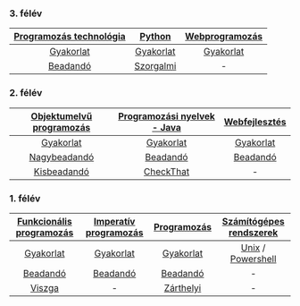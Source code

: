 ### 3. félév
| [Programozás technológia](3/progtech/) | [Python](3/python/) | [Webprogramozás](3/webprog/) |
| :----: | :----: | :----: |
| [Gyakorlat](3/progtech/gyakorlat/) | [Gyakorlat](3/python/gyakorlat/) | [Gyakorlat](3/webprog/gyakorlat/) |
| [Beadandó](3/progtech/beadando/) | [Szorgalmi](3/python/szorgalmi/) | - |

### 2. félév
| [Objektumelvű programozás](2/oep/) | [Programozási nyelvek - Java](2/java/) | [Webfejlesztés](2/webfejl/) |
| :----: | :----: | :----: |
| [Gyakorlat](2/oep/gyakorlat/) | [Gyakorlat](2/java/gyakorlat/) | [Gyakorlat](2/webfejl/gyakorlat/) |
| [Nagybeadandó](2/oep/nagybeadando/) | [Beadandó](2/java/beadando/) | [Beadandó](2/webfejl/beadando/) |
| [Kisbeadandó](2/oep/kisbeadando/) | [CheckThat](2/java/checkthat/) | - |

### 1. félév
| [Funkcionális programozás](1/funkcprog/) | [Imperatív programozás](1/impprog/) | [Programozás](1/progalap/) | [Számítógépes rendszerek](1/szamrend/) |
| :----: | :----: | :----: | :----: |
| [Gyakorlat](1/funkcprog/gyakorlat/) | [Gyakorlat](1/impprog/gyakorlat/) | [Gyakorlat](1/progalap/gyakorlat/) | [Unix](1/szamrend/unix/) / [Powershell](1/szamrend/powershell/)|
| [Beadandó](1/funkcprog/beadando/) | [Beadandó](1/impprog/beadando/) | [Beadandó](1/progalap/beadando/) | - |
| [Viszga](1/funkcprog/vizsga-gyak/) | - | [Zárthelyi](1/progalap/zarthelyi/) | - |